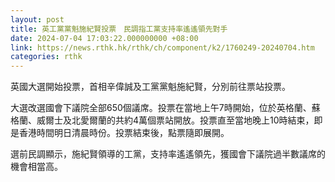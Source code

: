 ```yaml
---
layout: post
title: 英工黨黨魁施紀賢投票　民調指工黨支持率遙遙領先對手
date: 2024-07-04 17:03:22.000000000 +08:00
link: https://news.rthk.hk/rthk/ch/component/k2/1760249-20240704.htm
categories: rthk
---
```


英國大選開始投票，首相辛偉誠及工黨黨魁施紀賢，分別前往票站投票。

大選改選國會下議院全部650個議席。投票在當地上午7時開始，位於英格蘭、蘇格蘭、威爾士及北愛爾蘭的共約4萬個票站開放。投票直至當地晚上10時結束，即是香港時間明日清晨時份。投票結束後，點票隨即展開。

選前民調顯示，施紀賢領導的工黨，支持率遙遙領先，獲國會下議院過半數議席的機會相當高。
